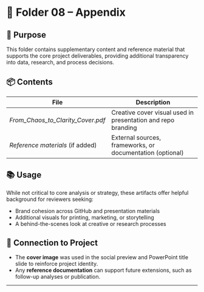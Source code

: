 # 📁 Folder 08 – Appendix

## 🎯 Purpose
This folder contains supplementary content and reference material that supports the core project deliverables, providing additional transparency into data, research, and process decisions.

## 📦 Contents

| File | Description |
|------|-------------|
| *From_Chaos_to_Clarity_Cover.pdf* | Creative cover visual used in presentation and repo branding |
| *Reference materials* (if added) | External sources, frameworks, or documentation (optional) |

## 📚 Usage
While not critical to core analysis or strategy, these artifacts offer helpful background for reviewers seeking:
- Brand cohesion across GitHub and presentation materials
- Additional visuals for printing, marketing, or storytelling
- A behind-the-scenes look at creative or research processes

## 🧩 Connection to Project
- The **cover image** was used in the social preview and PowerPoint title slide to reinforce project identity.
- Any **reference documentation** can support future extensions, such as follow-up analyses or publication.

---


